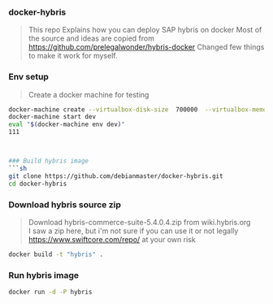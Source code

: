 ### docker-hybris
> This repo Explains how you can deploy SAP hybris on docker
> Most of the source and ideas are copied from https://github.com/prelegalwonder/hybris-docker
> Changed few things to make it work for myself.

### Env setup 
>  Create a docker machine for testing     

```sh
docker-machine create --virtualbox-disk-size  700000  --virtualbox-memory "4096"     -d virtualbox dev 
docker-machine start dev
eval "$(docker-machine env dev)"
111



### Build hybris image
```sh
git clone https://github.com/debianmaster/docker-hybris.git
cd docker-hybris
```

### Download hybris source zip 
> Download hybris-commerce-suite-5.4.0.4.zip   from  wiki.hybris.org   
> I saw a zip here, but i'm not sure if you can use it or not legally  https://www.swiftcore.com/repo/    at your own risk   

```sh
docker build -t "hybris" .
```

### Run hybris image
```sh
docker run -d -P hybris
```


